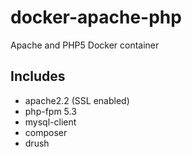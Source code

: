 # docker-apache-php
Apache and PHP5 Docker container

## Includes

- apache2.2 (SSL enabled)
- php-fpm 5.3
- mysql-client
- composer
- drush
